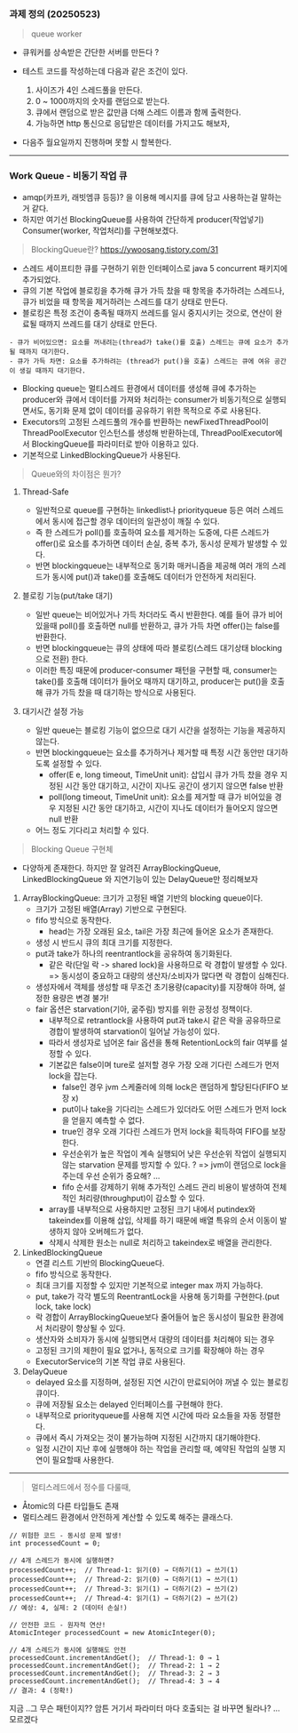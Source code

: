 ### 과제 정의 (20250523)

> queue worker

- 큐워커를 상속받은 간단한 서버를 만든다 ?
- 테스트 코드를 작성하는데 다음과 같은 조건이 있다.
    1. 사이즈가 4인 스레드풀을 만든다.
    2. 0 ~ 1000까지의 숫자를 랜덤으로 받는다.
    3. 큐에서 랜덤으로 받은 값만큼 더해 스레드 이름과 함께 출력한다.
    4. 가능하면 http 통신으로 응답받은 데이터를 가지고도 해보자,

- 다음주 월요일까지 진행하며 못할 시 할복한다.

---

### Work Queue - 비동기 작업 큐

- amqp(카프카, 래빗엠큐 등등)? 을 이용해 메시지를 큐에 담고 사용하는걸 말하는거 같다.
- 하지만 여기선 BlockingQueue를 사용하여 간단하게 producer(작업넣기) Consumer(worker, 작업처리)를 구현해보겠다.

> BlockingQueue란? https://ywoosang.tistory.com/31

- 스레드 세이프티한 큐를 구현하기 위한 인터페이스로 java 5 concurrent 패키지에 추가되었다.
- 큐의 기본 작업에 블로킹을 추가해 큐가 가득 찼을 때 항목을 추가하려는 스레드나, 큐가 비었을 때 항목을 제거하려는 스레드를 대기 상태로 만든다.
- 블로킹은 특정 조건이 충족될 때까지 쓰레드를 일시 중지시키는 것으로, 연산이 완료될 때까지 쓰레드를 대기 상태로 만든다.

```text
- 큐가 비어있으면: 요소를 꺼내려는(thread가 take()를 호출) 스레드는 큐에 요소가 추가될 때까지 대기한다. 
- 큐가 가득 차면: 요소를 추가하려는 (thread가 put()을 호출) 스레드는 큐에 여유 공간이 생길 때까지 대기한다. 
```

- Blocking queue는 멀티스레드 환경에서 데이터를 생성해 큐에 추가하는 producer와 큐에서 데이터를 가져와 처리하는 consumer가 비동기적으로 실행되면서도, 동기화 문제 없이 데이터를 공유하기
  위한 목적으로 주로 사용된다.
- Executors의 고정된 스레드풀의 개수를 반환하는 newFixedThreadPool이 ThreadPoolExecutor 인스턴스를 생성해 반환하는데, ThreadPoolExecutor에서
  BlockingQueue를 파라미터로 받아 이용하고 있다.
- 기본적으로 LinkedBlockingQueue가 사용된다.

> Queue와의 차이점은 뭔가?

1. Thread-Safe
    - 일반적으로 queue를 구현하는 linkedlist나 priorityqueue 등은 여러 스레드에서 동시에 접근할 경우 데이터의 일관성이 깨질 수 있다.
    - 즉 한 스레드가 poll()를 호출하여 요소를 제거하는 도중에, 다른 스레드가 offer()로 요소를 추가하면 데이터 손실, 중복 추가, 동시성 문제가 발생할 수 있다.
    - 반면 blockingqueue는 내부적으로 동기화 매커니즘을 제공해 여러 개의 스레드가 동시에 put()과 take()를 호출해도 데이터가 안전하게 처리된다.

2. 블로킹 기능(put/take 대기)
    - 일반 queue는 비어있거나 가득 차더라도 즉시 반환한다. 예를 들어 큐가 비어있을때 poll()를 호출하면 null를 반환하고, 큐가 가득 차면 offer()는 false를 반환한다.
    - 반면 blockingqueue는 큐의 상태에 따라 블로킹(스레드 대기상태 blocking으로 전환) 한다.
    - 이러한 특징 때문에 producer-consumer 패턴을 구현할 때, consumer는 take()를 호출해 데이터가 들어오 때까지 대기하고, producer는 put()을 호출해 큐가 가득 찼을 때
      대기하는 방식으로 사용된다.

3. 대기시간 설정 가능
    - 일반 queue는 블로킹 기능이 없으므로 대기 시간을 설정하는 기능을 제공하지 않는다.
    - 반면 blockingqueue는 요소를 추가하거나 제거할 때 특정 시간 동안만 대기하도록 설정할 수 있다.
        - offer(E e, long timeout, TimeUnit unit): 삽입시 큐가 가득 찼을 경우 지정된 시간 동안 대기하고, 시간이 지나도 공간이 생기지 않으면 false 반환
        - poll(long timeout, TimeUnit unit): 요소를 제거할 때 큐가 비어있을 경우 지정된 시간 동안 대기하고, 시간이 지나도 데이터가 들어오지 않으면 null 반환
    - 어느 정도 기다리고 처리할 수 있다.

> Blocking Queue 구현체

- 다양하게 존재한다. 하지만 잘 알려진 ArrayBlockingQueue, LinkedBlockingQueue 와 지연기능이 있는 DelayQueue만 정리해보자

1. ArrayBlockingQueue: 크기가 고정된 배열 기반의 blocking queue이다.
    - 크기가 고정된 배열(Array) 기반으로 구현된다.
    - fifo 방식으로 동작한다.
        - head는 가장 오래된 요소, tail은 가장 최근에 들어온 요소가 존재한다.
    - 생성 시 반드시 큐의 최대 크기를 지정한다.
    - put과 take가 하나의 reentrantlock을 공유하여 동기화된다.
        - 같은 락(단일 락 -> shared lock)을 사용하므로 락 경합이 발생할 수 있다. => 동시성이 중요하고 대량의 생산자/소비자가 많다면 락 경합이 심해진다.
    - 생성자에서 객체를 생성할 때 무조건 초기용량(capacity)를 지장해야 하며, 설정한 용량은 변경 불가!
    - fair 옵션은 starvation(기아, 굶주림) 방지를 위한 공정성 정책이다.
        - 내부적으로 retrantlock을 사용하여 put과 take시 같은 락을 공유하므로 경합이 발생하여 starvation이 일어날 가능성이 있다.
        - 따라서 생성자로 넘어온 fair 옵션을 통해 RetentionLock의 fair 여부를 설정할 수 있다.
        - 기본값은 false이며 ture로 설저할 경우 가장 오래 기다린 스레드가 먼저 lock을 잡는다.
            - false인 경우 jvm 스케줄러에 의해 lock은 랜덤하게 할당된다(FIFO 보장 x)
            - put이나 take을 기다리는 스레드가 있더라도 어떤 스레드가 먼저 lock을 얻을지 예측할 수 없다.
            - true인 경우 오래 기다린 스레드가 먼저 lock을 획득하여 FIFO를 보장한다.
            - 우선순위가 높은 작업이 계속 실행되어 낮은 우선순위 작업이 실행되지 않는 starvation 문제를 방지할 수 있다. ? => jvm이 랜덤으로 lock을 주는데 우선 순위가 중요해? ...
            - fifo 순서를 강제하기 위해 추가적인 스레드 관리 비용이 발생하여 전체적인 처리량(throughput)이 감소할 수 있다.
        - array를 내부적으로 사용하지만 고정된 크기 내에서 putindex와 takeindex를 이용해 삽입, 삭제를 하기 때문에 배열 특유의 순서 이동이 발생하지 않아 오버헤드가 없다.
        - 삭제시 삭제한 원소는 null로 처리하고 takeindex로 배열을 관리한다.
2. LinkedBlockingQueue
    - 연결 리스트 기반의 BlockingQueue다.
    - fifo 방식으로 동작한다.
    - 최대 크기를 지정할 수 있지만 기본적으로 integer max 까지 가능하다.
    - put, take가 각각 별도의 ReentrantLock을 사용해 동기화를 구현한다.(put lock, take lock)
    - 락 경합이 ArrayBlockingQueue보다 줄어들어 높은 동시성이 필요한 환경에서 처리량이 향상될 수 있다.
    - 생산자와 소비자가 동시에 실행되면서 대량의 데이터를 처리해야 되는 경우
    - 고정된 크기의 제한이 필요 없거나, 동적으로 크기를 확장해야 하는 경우
    - ExecutorService의 기본 작업 큐로 사용된다.
3. DelayQueue
    - delayed 요소를 지정하며, 설정된 지연 시간이 만료되어야 꺼낼 수 있는 블로킹 큐이다.
    - 큐에 저장될 요소는 delayed 인터페이스를 구현해야 한다.
    - 내부적으로 priorityqueue를 사용해 지연 시간에 따라 요소들을 자동 정렬한다.
    - 큐에서 즉시 가져오는 것이 불가능하며 지정된 시간까지 대기해야한다.
    - 일정 시간이 지난 후에 실행해야 하는 작업을 관리할 때, 예약된 작업의 실행 지연이 필요할때 사용한다.

---

> 멀티스레드에서 정수를 다룰때,

- Åtomic의 다른 타입들도 존재
- 멀티스레드 환경에서 안전하게 계산할 수 있도록 해주는 클래스다.

```text
// 위험한 코드 - 동시성 문제 발생!
int processedCount = 0;

// 4개 스레드가 동시에 실행하면?
processedCount++;  // Thread-1: 읽기(0) → 더하기(1) → 쓰기(1)
processedCount++;  // Thread-2: 읽기(0) → 더하기(1) → 쓰기(1)
processedCount++;  // Thread-3: 읽기(1) → 더하기(2) → 쓰기(2)
processedCount++;  // Thread-4: 읽기(1) → 더하기(2) → 쓰기(2)
// 예상: 4, 실제: 2 (데이터 손실!)

// 안전한 코드 - 원자적 연산!
AtomicInteger processedCount = new AtomicInteger(0);

// 4개 스레드가 동시에 실행해도 안전
processedCount.incrementAndGet();  // Thread-1: 0 → 1
processedCount.incrementAndGet();  // Thread-2: 1 → 2
processedCount.incrementAndGet();  // Thread-3: 2 → 3
processedCount.incrementAndGet();  // Thread-4: 3 → 4
// 결과: 4 (정확!)
```

지금 ..그 무슨 패턴이지?? 암튼 거기서 파라미터 마다 호출되는 걸 바꾸면 될라나? ... 모르겠다 